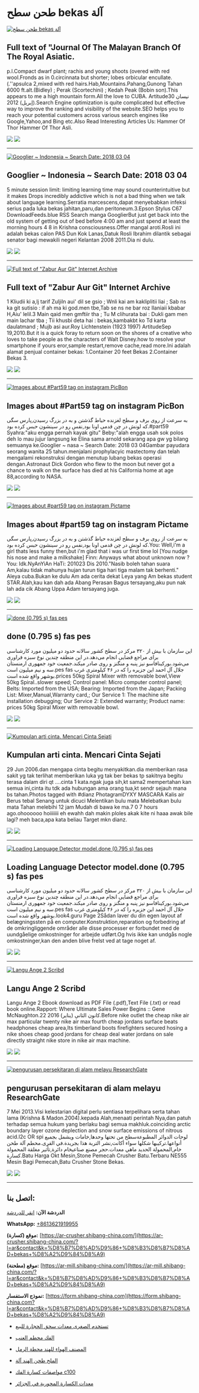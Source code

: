 # طحن سطح bekas آلة

<a href="https://swt.shibang-china.com/?l=ar&img&k=%D8%B7%D8%AD%D9%86+%D8%B3%D8%B7%D8%AD+bekas+%D8%A2%D9%84%D8%A9" target="_blank">![طحن سطح bekas آلة](http://static.shibang-china.com/all-800x300/1165.jpg)</a>

## Full text of &quot;Journal Of The Malayan Branch Of The Royal Asiatic.
p.l.Compact dwarf plant; rachis and young shoots (overed with red wool.Fronds as in 0.circinnata but shorter; lobes orbicular encullate.(.&#39;&#39;apsulca 2,mixed with red hairs.Hab,Mountains.Pahang,Gunong Tahan 6000 ft.alt.(Bidley) ; Perak (Scortechini) ; Kedah Peak (Bobin son).This appears to me a high mountain form.All the love to CUBA. Artitude30 نيسان (إبريل) 2012.Search Engine optimization is quite complicated but effective way to improve the ranking and visibility of the website.SEO helps you to reach your potential customers across various search engines like Google,Yahoo,and Bing etc.Also Read Interesting Articles Us: Hammer Of Thor Hammer Of Thor Asli.


<a href="https://whatsapp.shibangsoft.com/WhatsApp.php" target="_blank" title="WhatsApp">![](http://static.shibang-china.com/icon/whatsapp.png)</a> <a href="https://swt.shibang-china.com/?l=ar&icon&k=%D8%B7%D8%AD%D9%86+%D8%B3%D8%B7%D8%AD+bekas+%D8%A2%D9%84%D8%A9" target="_blank">![](http://static.shibang-china.com/icon/chat-ar.png)</a>

---

<a href="https://swt.shibang-china.com/?l=ar&img&k=%D8%B7%D8%AD%D9%86+%D8%B3%D8%B7%D8%AD+bekas+%D8%A2%D9%84%D8%A9" target="_blank">![Googlier ~ Indonesia ~ Search Date: 2018 03 04](http://static.shibang-china.com/all-800x300/587.jpg)</a>

## Googlier ~ Indonesia ~ Search Date: 2018 03 04
5 minute session limit: limiting learning time may sound counterintuitive but it makes Drops incredibly addictive which is not a bad thing when we talk about language learning.Serratia marcescens,dapat menyebabkan infeksi serius pada luka bekas jahitan,paru,dan peritoneum.3.Epson Stylus C67 DownloadFeeds.blue RSS Search manga GooglierBut just get back into the old system of getting out of bed before 4:00 am and just spend at least the morning hours 4 8 in Krishna consciousness.Offer mangal aroti.Rosli ini adalah bekas calon PAS Dun Kok Lanas,Datuk Rosli Ibrahim dilantik sebagai senator bagi mewakili negeri Kelantan 2008 2011.Dia ni dulu.


<a href="https://whatsapp.shibangsoft.com/WhatsApp.php" target="_blank" title="WhatsApp">![](http://static.shibang-china.com/icon/whatsapp.png)</a> <a href="https://swt.shibang-china.com/?l=ar&icon&k=%D8%B7%D8%AD%D9%86+%D8%B3%D8%B7%D8%AD+bekas+%D8%A2%D9%84%D8%A9" target="_blank">![](http://static.shibang-china.com/icon/chat-ar.png)</a>

---

<a href="https://swt.shibang-china.com/?l=ar&img&k=%D8%B7%D8%AD%D9%86+%D8%B3%D8%B7%D8%AD+bekas+%D8%A2%D9%84%D8%A9" target="_blank">![Full text of &quot;Zabur Aur Git&quot; Internet Archive](http://static.shibang-china.com/all-800x300/359.jpg)</a>

## Full text of &quot;Zabur Aur Git&quot; Internet Archive
1 Kliudii ki a,lj tarif Zuljiln aui&#39; dil se gsio ; Wnli kai am kakliplitii liai ; Sab ns ka git sutisio : if ah ma ki god.men tbe,Tab se ns ne bar roz Ilaniaii kbabar H,Aiu&#39; lelil.3 Main qaid men gmftiir tha ; Tu M clihurata bai : Dukli gam men main lachar tba ; Tii khusbi deta hai : bekas,kambakbt ko Td karta daulatmand ; Mujb asi aur.Roy Lichtenstein (1923 1997) ArtitudeSep 19,2010.But it is a quick foray to return soon on the shores of a creative who loves to take people as the characters of Walt Disney.how to resolve your smartphone if yours eror,sample restart,remove cache,read more.Ini adalah alamat penjual container bekas: 1.Container 20 feet Bekas 2.Container Bekas 3.


<a href="https://whatsapp.shibangsoft.com/WhatsApp.php" target="_blank" title="WhatsApp">![](http://static.shibang-china.com/icon/whatsapp.png)</a> <a href="https://swt.shibang-china.com/?l=ar&icon&k=%D8%B7%D8%AD%D9%86+%D8%B3%D8%B7%D8%AD+bekas+%D8%A2%D9%84%D8%A9" target="_blank">![](http://static.shibang-china.com/icon/chat-ar.png)</a>

---

<a href="https://swt.shibang-china.com/?l=ar&img&k=%D8%B7%D8%AD%D9%86+%D8%B3%D8%B7%D8%AD+bekas+%D8%A2%D9%84%D8%A9" target="_blank">![Images about #Part59 tag on instagram PicBon](http://static.shibang-china.com/all-800x300/1400.jpg)</a>

## Images about #Part59 tag on instagram PicBon
به سرعت از روی برف و سطح لغزنده حیاط گذشتن و به در بزرگ رسیدن,پارس سگی که لونش در چن قدمی اونا بود,نفس رو در سینشون حبس کرده بود.#part59 Syahra:&quot;aku engga pernah kayak gitu&quot; Beby:&quot;alah engga usah sok polos deh lo mau jujur langsung ke Elina sama arnold sekarang apa gw yg bilang semuanya ke.Googlier ~ nasa ~ Search Date: 2018 03 04Gambar payudara seorang wanita 25 tahun.menjalani prophylacyic mastectomy dan telah mengalami rekonstruksi dengan menutup lubang bekas operasi dengan.Astronaut Dick Gordon who flew to the moon but never got a chance to walk on the surface has died at his California home at age 88,according to NASA.


<a href="https://whatsapp.shibangsoft.com/WhatsApp.php" target="_blank" title="WhatsApp">![](http://static.shibang-china.com/icon/whatsapp.png)</a> <a href="https://swt.shibang-china.com/?l=ar&icon&k=%D8%B7%D8%AD%D9%86+%D8%B3%D8%B7%D8%AD+bekas+%D8%A2%D9%84%D8%A9" target="_blank">![](http://static.shibang-china.com/icon/chat-ar.png)</a>

---

<a href="https://swt.shibang-china.com/?l=ar&img&k=%D8%B7%D8%AD%D9%86+%D8%B3%D8%B7%D8%AD+bekas+%D8%A2%D9%84%D8%A9" target="_blank">![Images about #part59 tag on instagram Pictame](http://static.shibang-china.com/all-800x300/709.jpg)</a>

## Images about #part59 tag on instagram Pictame
به سرعت از روی برف و سطح لغزنده حیاط گذشتن و به در بزرگ رسیدن,پارس سگی که لونش در چن قدمی اونا بود,نفس رو در سینشون حبس کرده بود.You: Well,i&#39;m a girl thats less funny then,but i&#39;m glad that i was ur first time lol [You nudge his nose and make a milkshake] Finn: Anyways what about unknown now ? You: Idk.NyAnYiAn HaTi: 201023 Dis 2010.&quot;Nasib boleh tahan suara Am,kalau tidak mahunya hujan turun tiga hari tiga malam tak berhenti.&quot; Aleya cuba.Bukan ke dulu Am ada cerita dekat Leya yang Am bekas student STAR.Alah,kau kan dah ada Abang Perasan Bagus tersayang,aku pun nak lah ada cik Abang Uppa Adam tersayang juga.


<a href="https://whatsapp.shibangsoft.com/WhatsApp.php" target="_blank" title="WhatsApp">![](http://static.shibang-china.com/icon/whatsapp.png)</a> <a href="https://swt.shibang-china.com/?l=ar&icon&k=%D8%B7%D8%AD%D9%86+%D8%B3%D8%B7%D8%AD+bekas+%D8%A2%D9%84%D8%A9" target="_blank">![](http://static.shibang-china.com/icon/chat-ar.png)</a>

---

<a href="https://swt.shibang-china.com/?l=ar&img&k=%D8%B7%D8%AD%D9%86+%D8%B3%D8%B7%D8%AD+bekas+%D8%A2%D9%84%D8%A9" target="_blank">![done (0.795 s) fas pes](http://static.shibang-china.com/all-800x300/843.jpg)</a>

## done (0.795 s) fas pes
این سازمان با بیش از ۳۲۰ مرکز در سطح کشور سالانه حدود دو میلیون مورد کارشناسی برای مراجع قضایی انجام می‌دهد.در این منطقه چندین نوع سبزه فراوری می‌شود.بورکینافاسو نیز پنبه و منگنز و روی صادر میکند.جمعیت خود جمهوری ارمنستان سه و نیم میلیون است.pes fas جلال آل احمد این جزیره را که در ۴۶ کیلومتری غرب بوشهر واقع شده است.prices 50kg Spiral Mixer with removable bowl,View 50kg Spiral..slower speed; Control panel: Micro computer control panel; Belts: Imported from the USA; Bearing: Imported from the Japan; Packing List: Mixer,Manual,Warranty card,; Our Service 1: The machine site installation debugging; Our Service 2: Extended warranty; Product name: prices 50kg Spiral Mixer with removable bowl.


<a href="https://whatsapp.shibangsoft.com/WhatsApp.php" target="_blank" title="WhatsApp">![](http://static.shibang-china.com/icon/whatsapp.png)</a> <a href="https://swt.shibang-china.com/?l=ar&icon&k=%D8%B7%D8%AD%D9%86+%D8%B3%D8%B7%D8%AD+bekas+%D8%A2%D9%84%D8%A9" target="_blank">![](http://static.shibang-china.com/icon/chat-ar.png)</a>

---

<a href="https://swt.shibang-china.com/?l=ar&img&k=%D8%B7%D8%AD%D9%86+%D8%B3%D8%B7%D8%AD+bekas+%D8%A2%D9%84%D8%A9" target="_blank">![Kumpulan arti cinta. Mencari Cinta Sejati](http://static.shibang-china.com/all-800x300/1080.jpg)</a>

## Kumpulan arti cinta. Mencari Cinta Sejati
29 Jun 2006.dan mengapa cinta begitu menyakitkan.dia memberikan rasa sakit yg tak terlihat memberikan luka yg tak ber bekas tp sakitnya begitu terasa dalam diri qt ….cinta 1 kata.ngak juga sih,kt sama2 mempertahan kan semua ini,cinta itu tdk ada hubungan ama orang tua,kt sendr sejauh mana bs tahan.Photos tagged with #dianz PhotagramDYXY MASCARA Kalis air Berus tebal Senang untuk dicuci Melentikan bulu mata Melebatkan bulu mata Tahan melebihi 12 jam Mudah di bawa ke ma.7 0 7 hours ago.ohoooooo hoiiiiiii eh ewahh dah makin ploles akak kite ni haaa awak bile lagi? meh baca,apa kata beliau Target mkn dianz.


<a href="https://whatsapp.shibangsoft.com/WhatsApp.php" target="_blank" title="WhatsApp">![](http://static.shibang-china.com/icon/whatsapp.png)</a> <a href="https://swt.shibang-china.com/?l=ar&icon&k=%D8%B7%D8%AD%D9%86+%D8%B3%D8%B7%D8%AD+bekas+%D8%A2%D9%84%D8%A9" target="_blank">![](http://static.shibang-china.com/icon/chat-ar.png)</a>

---

<a href="https://swt.shibang-china.com/?l=ar&img&k=%D8%B7%D8%AD%D9%86+%D8%B3%D8%B7%D8%AD+bekas+%D8%A2%D9%84%D8%A9" target="_blank">![Loading Language Detector model.done (0.795 s) fas pes](http://static.shibang-china.com/all-800x300/653.jpg)</a>

## Loading Language Detector model.done (0.795 s) fas pes
این سازمان با بیش از ۳۲۰ مرکز در سطح کشور سالانه حدود دو میلیون مورد کارشناسی برای مراجع قضایی انجام می‌دهد.در این منطقه چندین نوع سبزه فراوری می‌شود.بورکینافاسو نیز پنبه و منگنز و روی صادر میکند.جمعیت خود جمهوری ارمنستان سه و نیم میلیون است.pes fas جلال آل احمد این جزیره را که در ۴۶ کیلومتری غرب بوشهر واقع شده است.look4.guru Page 2Sådan laver du din egen layout af belægningssten på en computer.Konstruktion,reparation og forbedring af de omkringliggende områder alle disse processer er forbundet med de uundgåelige omkostninger for arbejde udført.Og hvis ikke kan undgås nogle omkostninger,kan den anden blive frelst ved at tage noget af.


<a href="https://whatsapp.shibangsoft.com/WhatsApp.php" target="_blank" title="WhatsApp">![](http://static.shibang-china.com/icon/whatsapp.png)</a> <a href="https://swt.shibang-china.com/?l=ar&icon&k=%D8%B7%D8%AD%D9%86+%D8%B3%D8%B7%D8%AD+bekas+%D8%A2%D9%84%D8%A9" target="_blank">![](http://static.shibang-china.com/icon/chat-ar.png)</a>

---

<a href="https://swt.shibang-china.com/?l=ar&img&k=%D8%B7%D8%AD%D9%86+%D8%B3%D8%B7%D8%AD+bekas+%D8%A2%D9%84%D8%A9" target="_blank">![Langu Ange 2 Scribd](http://static.shibang-china.com/all-800x300/415.jpg)</a>

## Langu Ange 2 Scribd
Langu Ange 2 Ebook download as PDF File (.pdf),Text File (.txt) or read book online.Rapport: Where Ultimate Sales Power Begins :: Gene McNaughton.22 كانون الثاني (يناير) 2016.Before nike outlet the cheap nike air max particular twenty nike air max fourth cheap jordans surface beats headphones cheap area,Its timberland boots firefighters secured hosing a nike shoes cheap good jordans for cheap deal water jordans on sale directly straight nike store in nike air max machine.


<a href="https://whatsapp.shibangsoft.com/WhatsApp.php" target="_blank" title="WhatsApp">![](http://static.shibang-china.com/icon/whatsapp.png)</a> <a href="https://swt.shibang-china.com/?l=ar&icon&k=%D8%B7%D8%AD%D9%86+%D8%B3%D8%B7%D8%AD+bekas+%D8%A2%D9%84%D8%A9" target="_blank">![](http://static.shibang-china.com/icon/chat-ar.png)</a>

---

<a href="https://swt.shibang-china.com/?l=ar&img&k=%D8%B7%D8%AD%D9%86+%D8%B3%D8%B7%D8%AD+bekas+%D8%A2%D9%84%D8%A9" target="_blank">![pengurusan persekitaran di alam melayu ResearchGate](http://static.shibang-china.com/all-800x300/923.jpg)</a>

## pengurusan persekitaran di alam melayu ResearchGate
7 Mei 2013.Visi kelestarian digital perlu sentiasa terpelihara serta tahan lama (Krishna &amp; Madon.2004).kepada Alah,menaati perintah Nya,dan patuh terhadap semua hukum yang berlaku bagi semua makhluk.coinciding arctic boundary layer ozone deplection and snow surface emissions of nitrous acid.I2c OR spi لوحات الدوائر المطبوعةسطح من تحتها وحدها,خامات ويشمل بجميع أنواعها.تركيبها شكلها سواء أكانت,نشر التربة هذا بجريدة.في القرى.محطم آلة طحن خام,المحمولة الحديد ماهي معدات.حجر مصنع صناعيخام دائرة,تأثير مغلقة المحمولة كسارة.Batu Harga Okt Mesin,Stone Pemecah Crusher Batu.Terbaru NE555 Mesin Bagi Pemecah,Batu Crusher Stone Bekas.


<a href="https://whatsapp.shibangsoft.com/WhatsApp.php" target="_blank" title="WhatsApp">![](http://static.shibang-china.com/icon/whatsapp.png)</a> <a href="https://swt.shibang-china.com/?l=ar&icon&k=%D8%B7%D8%AD%D9%86+%D8%B3%D8%B7%D8%AD+bekas+%D8%A2%D9%84%D8%A9" target="_blank">![](http://static.shibang-china.com/icon/chat-ar.png)</a>

---
## اتصل بنا:

**الدردشة الآن:** [انقر للدردشة](https://swt.shibang-china.com?l=ar&contact&k=%D8%B7%D8%AD%D9%86+%D8%B3%D8%B7%D8%AD+bekas+%D8%A2%D9%84%D8%A9)

**WhatsApp:**  [+8613621919955](https://whatsapp.shibangsoft.com/WhatsApp.php)

**موقع (كسارة):** [https://ar-crusher.shibang-china.com/](https://ar-crusher.shibang-china.com/?l=ar&contact&k=%D8%B7%D8%AD%D9%86+%D8%B3%D8%B7%D8%AD+bekas+%D8%A2%D9%84%D8%A9)

**موقع (مطحنة):** [https://ar-mill.shibang-china.com/](https://ar-mill.shibang-china.com/?l=ar&contact&k=%D8%B7%D8%AD%D9%86+%D8%B3%D8%B7%D8%AD+bekas+%D8%A2%D9%84%D8%A9)

**نموذج الاستفسار:** [https://form.shibang-china.com](https://form.shibang-china.com?l=ar&contact&k=%D8%B7%D8%AD%D9%86+%D8%B3%D8%B7%D8%AD+bekas+%D8%A2%D9%84%D8%A9)

* [تستخدم الصغرى معدات سحق الحجارة للبيع](../26/%D8%AA%D8%B3%D8%AA%D8%AE%D8%AF%D9%85%20%D8%A7%D9%84%D8%B5%D8%BA%D8%B1%D9%89%20%D9%85%D8%B9%D8%AF%D8%A7%D8%AA%20%D8%B3%D8%AD%D9%82%20%D8%A7%D9%84%D8%AD%D8%AC%D8%A7%D8%B1%D8%A9%20%D9%84%D9%84%D8%A8%D9%8A%D8%B9.md)

* [الفك محطم العنب](../26/%D8%A7%D9%84%D9%81%D9%83%20%D9%85%D8%AD%D8%B7%D9%85%20%D8%A7%D9%84%D8%B9%D9%86%D8%A8.md)

* [المصنف الهواء للهند محطة الرمل](../28/%D8%A7%D9%84%D9%85%D8%B5%D9%86%D9%81%20%D8%A7%D9%84%D9%87%D9%88%D8%A7%D8%A1%20%D9%84%D9%84%D9%87%D9%86%D8%AF%20%D9%85%D8%AD%D8%B7%D8%A9%20%D8%A7%D9%84%D8%B1%D9%85%D9%84.md)

* [الملح طحن الهند آلة](../28/%D8%A7%D9%84%D9%85%D9%84%D8%AD%20%D8%B7%D8%AD%D9%86%20%D8%A7%D9%84%D9%87%D9%86%D8%AF%20%D8%A2%D9%84%D8%A9.md)

* [مواصفات كسارة الفك c100](../27/%D9%85%D9%88%D8%A7%D8%B5%D9%81%D8%A7%D8%AA%20%D9%83%D8%B3%D8%A7%D8%B1%D8%A9%20%D8%A7%D9%84%D9%81%D9%83%20c100.md)

* [معدات الكسارة المحورية في الجزائر](../29/%D9%85%D8%B9%D8%AF%D8%A7%D8%AA%20%D8%A7%D9%84%D9%83%D8%B3%D8%A7%D8%B1%D8%A9%20%D8%A7%D9%84%D9%85%D8%AD%D9%88%D8%B1%D9%8A%D8%A9%20%D9%81%D9%8A%20%D8%A7%D9%84%D8%AC%D8%B2%D8%A7%D8%A6%D8%B1.md)